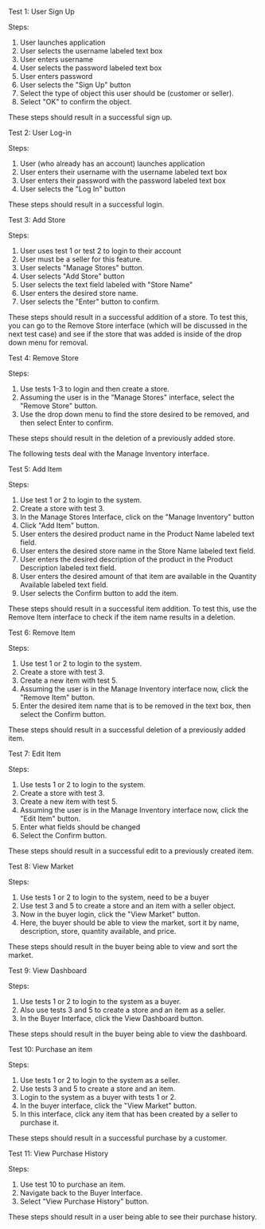 Test 1: User Sign Up

Steps:
  1. User launches application
  2. User selects the username labeled text box
  3. User enters username
  4. User selects the password labeled text box
  5. User enters password
  6. User selects the "Sign Up" button
  7. Select the type of object this user should be (customer or seller).
  8. Select "OK" to confirm the object.
 
These steps should result in a successful sign up.

Test 2: User Log-in

Steps:
  1. User (who already has an account) launches application
  2. User enters their username with the username labeled text box
  3. User enters their password with the password labeled text box
  4. User selects the "Log In" button

These steps should result in a successful login.

Test 3: Add Store

Steps:
  1. User uses test 1 or test 2 to login to their account
  2. User must be a seller for this feature.
  3. User selects "Manage Stores" button.
  4. User selects "Add Store" button
  5. User selects the text field labeled with "Store Name" 
  6. User enters the desired store name.
  7. User selects the "Enter" button to confirm.
 
These steps should result in a successful addition of a store.
To test this, you can go to the Remove Store interface (which will be discussed in the next test case) and see if the store that was added is inside of the drop down menu for removal.

Test 4: Remove Store

Steps:
  1. Use tests 1-3 to login and then create a store.
  2. Assuming the user is in the "Manage Stores" interface, select the "Remove Store" button.
  3. Use the drop down menu to find the store desired to be removed, and then select Enter to confirm.

These steps should result in the deletion of a previously added store.

The following tests deal with the Manage Inventory interface.

Test 5: Add Item

Steps:
  1. Use test 1 or 2 to login to the system.
  2. Create a store with test 3.
  3. In the Manage Stores Interface, click on the "Manage Inventory" button
  4. Click "Add Item" button.
  5. User enters the desired product name in the Product Name labeled text field.
  6. User enters the desired store name in the Store Name labeled text field.
  7. User enters the desired description of the product in the Product Description labeled text field.
  8. User enters the desired amount of that item are available in the Quantity Available labeled text field.
  9. User selects the Confirm button to add the item.

These steps should result in a successful item addition.
To test this, use the Remove Item interface to check if the item name results in a deletion.

Test 6: Remove Item

Steps:
  1. Use test 1 or 2 to login to the system.
  2. Create a store with test 3.
  3. Create a new item with test 5.
  4. Assuming the user is in the Manage Inventory interface now, click the "Remove Item" button.
  5. Enter the desired item name that is to be removed in the text box, then select the Confirm button.

These steps should result in a successful deletion of a previously added item.

Test 7: Edit Item

Steps:
  1. Use tests 1 or 2 to login to the system.
  2. Create a store with test 3.
  3. Create a new item with test 5.
  4. Assuming the user is in the Manage Inventory interface now, click the "Edit Item" button.
  5. Enter what fields should be changed
  6. Select the Confirm button.

These steps should result in a successful edit to a previously created item. 


Test 8: View Market

Steps:
  1. Use tests 1 or 2 to login to the system, need to be a buyer
  2. Use test 3 and 5 to create a store and an item with a seller object.
  3. Now in the buyer login, click the "View Market" button.
  4. Here, the buyer should be able to view the market, sort it by name, description, store, quantity available, and price.

These steps should result in the buyer being able to view and sort the market.

Test 9: View Dashboard

Steps:
  1. Use tests 1 or 2 to login to the system as a buyer.
  2. Also use tests 3 and 5 to create a store and an item as a seller.
  3. In the Buyer Interface, click the View Dashboard button.

These steps should result in the buyer being able to view the dashboard.

Test 10: Purchase an item

Steps:
  1. Use tests 1 or 2 to login to the system as a seller.
  2. Use tests 3 and 5 to create a store and an item.
  3. Login to the system as a buyer with tests 1 or 2.
  4. In the buyer interface, click the "View Market" button.
  5. In this interface, click any item that has been created by a seller to purchase it.
 
These steps should result in a successful purchase by a customer.

Test 11: View Purchase History

Steps:
  1. Use test 10 to purchase an item.
  2. Navigate back to the Buyer Interface.
  3. Select "View Purchase History" button.

These steps should result in a user being able to see their purchase history.


